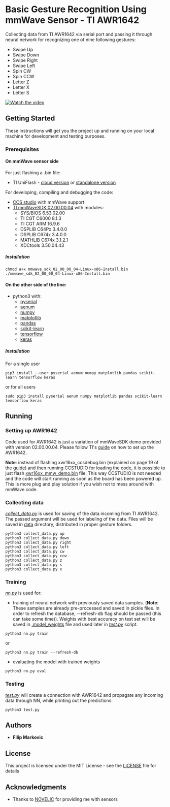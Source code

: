 # Basic Gesture Recognition Using mmWave Sensor - TI AWR1642

Collecting data from TI AWR1642 via serial port and passing it through
neural network for recognizing one of nine following gestures:

- Swipe Up
- Swipe Down
- Swipe Right
- Swipe Left
- Spin CW
- Spin CCW
- Letter Z
- Letter X
- Letter S

[![Watch the video](https://img.youtube.com/vi/bKT5YLit-_g/maxresdefault.jpg)](https://youtu.be/bKT5YLit-_g)

## Getting Started

These instructions will get you the project up and running on your local machine
for development and testing purposes.

### Prerequisites

#### On mmWave sensor side

For just flashing a .bin file:

- TI UniFlash - [cloud version](https://dev.ti.com/uniflash/) or [standalone version](http://www.ti.com/tool/UNIFLASH)

For developing, compiling and debugging the code:

- [CCS studio](http://www.ti.com/tool/CCSTUDIO) with mmWave support
- [TI mmWaveSDK 02.00.00.04](http://software-dl.ti.com/ra-processors/esd/MMWAVE-SDK/02_00_00_04/index_FDS.html) with modules:
    - SYS/BIOS 6.53.02.00
    - TI CGT C6000 8.1.3
    - TI CGT ARM 16.9.6
    - DSPLIB C64Px 3.4.0.0
    - DSPLIB C674x 3.4.0.0
    - MATHLIB C674x 3.1.2.1
    - XDCtools 3.50.04.43

##### Installation

```
chmod a+x mmwave_sdk_02_00_00_04-Linux-x86-Install.bin
./mmwave_sdk_02_00_00_04-Linux-x86-Install.bin
```

#### On the other side of the line:

- python3 with:
    - [pyserial](https://pypi.org/project/pyserial/)
    - [aenum](https://pypi.org/project/aenum/)
    - [numpy](https://pypi.org/project/numpy/)
    - [matplotlib](https://pypi.org/project/matplotlib/)
    - [pandas](https://pypi.org/project/pandas/)
    - [scikit-learn](https://pypi.org/project/scikit-learn/)
    - [tensorflow](https://pypi.org/project/tensorflow/)
    - [keras](https://pypi.org/project/Keras/)

##### Installation

For a single user

```
pip3 install --user pyserial aenum numpy matplotlib pandas scikit-learn tensorflow keras
```

or for all users

```
sudo pip3 install pyserial aenum numpy matplotlib pandas scikit-learn tensorflow keras
```

## Running

### Setting up AWR1642

Code used for AWR1642 is just a variation of mmWaveSDK demo provided with
version 02.00.00.04. Please follow TI's [guide](./mmwave_development/mmw_16xx_user_guide.pdf) on how to set up the AWR1642.

__Note__: instead of flashing xwr16xx_ccsdebug.bin (explained on page 19 of the
[guide](./mmwave_development/mmw_16xx_user_guide.pdf)) and then running CCSTUDIO for loading the code, it is possible to just
flash [xwr16xx_mmw_demo.bin](./mmwave_development/xwr16xx_mmw_demo.bin) file. This way CCSTUDIO is not needed and the
code will start running as soon as the board has been powered up. This is more
plug and play solution if you wish not to mess around with mmWave code.

### Collecting data

[_collect_data.py_](./collect_data.py) is used for saving of the data incoming from TI AWR1642.
The passed argument will be used for labeling of the data. Files will be saved
in [data](./data/) directory, distributed in proper gesture folders.

```
python3 collect_data.py up
python3 collect_data.py down
python3 collect_data.py right
python3 collect_data.py left
python3 collect_data.py cw
python3 collect_data.py ccw
python3 collect_data.py z
python3 collect_data.py s
python3 collect_data.py x
```

### Training

[_nn.py_](./nn.py) is used for:

- training of neural network with previously saved data samples.
  (__Note__: These samples are already pre-processed and saved in pickle files.
  In order to refresh the database, --refresh-db flag should be passed (this can
  take some time)).
  Weights with best accuracy on test set will be saved in [.model_weights](./.model_weights) file
  and used later in [_test.py_](./test.py) script.

```
python3 nn.py train
```

or

```
python3 nn.py train --refresh-db
```

- evaluating the model with trained weights

```
python3 nn.py eval
```

### Testing

[_test.py_](./test.py) will create a connection with AWR1642 and propagate any
incoming data through NN, while printing out the predictions.

```
python3 test.py
```

## Authors

* **Filip Markovic**

## License

This project is licensed under the MIT License - see the [LICENSE](./LICENSE) file for
details

## Acknowledgments

* Thanks to [NOVELIC](https://www.novelic.com/) for providing me with sensors
